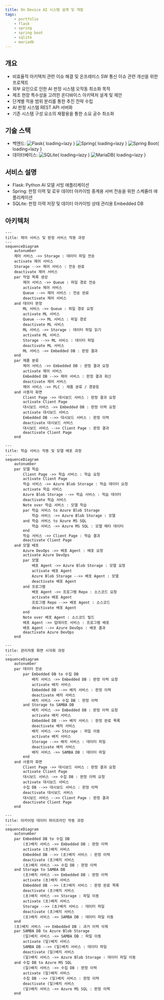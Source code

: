 ```yaml
---
title: On Device AI 시스템 설계 및 개발
tags:
    - portfolio
    - flask
    - spring
    - spring boot
    - sqlite
    - mariadb
---
```


## 개요

- 비효율적 아키텍처 관련 이슈 해결 및 온프레미스 SW 통신 이슈 관련 개선을 위한 프로젝트
- 외부 요인으로 인한 AI 판정 시스템 오작동 최소화 목적
- 제조 현장 특수성을 고려한 온디바이스 아키텍처 설계 및 제안
- 단계별 적용 범위 분리를 통한 추진 전략 수립
- AI 판정 시스템 REST API 서버화
- 기존 시스템 구성 요소의 재활용을 통한 소요 공수 최소화

## 기술 스택

- 백엔드: 
![Flask](https://img.shields.io/badge/Flask-000000?style=flat-square&logo=flask&logoColor=white){ loading=lazy }
![Spring](https://img.shields.io/badge/Spring-6DB33F?style=flat-square&logo=spring&logoColor=white){ loading=lazy }
![Spring Boot](https://img.shields.io/badge/Spring%20Boot-6DB33F?style=flat-square&logo=springboot&logoColor=white){ loading=lazy }
- 데이터베이스:
![SQLite](https://img.shields.io/badge/SQLite-003B57?style=flat-square&logo=sqlite&logoColor=white){ loading=lazy }
![MariaDB](https://img.shields.io/badge/MariaDB-003545?style=flat-square&logo=mariadb&logoColor=white){ loading=lazy }

## 서비스 설명

- Flask: Python AI 모델 서빙 애플리케이션
- Spring: 판정 이력 및 로우 데이터 아카이빙 중계용 서버 전송을 위한 스케쥴러 애플리케이션
- SQLite: 판정 이력 저장 및 데이터 아카이빙 상태 관리용 Embedded DB

## 아키텍처

```mermaid
---
title: 제어 서비스 및 판정 서비스 작동 과정
---
sequenceDiagram
    autonumber
    제어 서비스 ->> Storage : 데이터 파일 전송
    activate 제어 서비스
    Storage -->> 제어 서비스 : 전송 완료
    deactivate 제어 서비스
    par 작업 목록 생성
        제어 서비스 ->> Queue : 파일 경로 전송
        activate 제어 서비스
        Queue -->> 제어 서비스 : 전송 완료
        deactivate 제어 서비스
    and 데이터 판정
        ML 서비스 ->> Queue : 파일 경로 요청
        activate ML 서비스
        Queue -->> ML 서비스 : 파일 경로
        deactivate ML 서비스
        ML 서비스 ->> Storage : 데이터 파일 읽기
        activate ML 서비스
        Storage -->> ML 서비스 : 데이터 파일
        deactivate ML 서비스
        ML 서비스 ->> Embedded DB : 판정 결과
    end
    par 제품 분류
        제어 서비스 ->> Embedded DB : 판정 결과 요청
        activate 제어 서비스
        Embedded DB -->> 제어 서비스 : 판정 결과 회신
        deactivate 제어 서비스
        제어 서비스 ->> PLC : 제품 분류 / 경광등
    and 사용자 화면
        Client Page ->> 대시보드 서비스 : 판정 결과 요청
        activate Client Page
        대시보드 서비스 ->> Embedded DB : 판정 이력 요청
        activate 대시보드 서비스
        Embedded DB -->> 대시보드 서비스 : 판정 이력
        deactivate 대시보드 서비스
        대시보드 서비스 -->> Client Page : 판정 결과
        deactivate Client Page
    end
```

```mermaid
---
title: 학습 서비스 작동 및 모델 배포 과정
---
sequenceDiagram
    autonumber
    par 모델 학습
        Client Page ->> 학습 서비스 : 학습 요청
        activate Client Page
        학습 서비스 ->> Azure Blob Storage : 학습 데이터 요청
        activate 학습 서비스
        Azure Blob Storage -->> 학습 서비스 : 학습 데이터
        deactivate 학습 서비스
        Note over 학습 서비스 : 모델 학습
        par 학습 서비스 to Azure Blob Storage
            학습 서비스 ->> Azure Blob Storage : 모델
        and 학습 서비스 to Azure MS SQL
            학습 서비스 ->> Azure MS SQL : 모델 메타 데이터
        end
        학습 서비스 ->> Client Page : 학습 결과
        deactivate Client Page
    and 모델 배포
        Azure DevOps ->> 배포 Agent : 배포 요청
        activate Azure DevOps
        par 모델
            배포 Agent ->> Azure Blob Storage : 모델 요청
            activate 배포 Agent
            Azure Blob Storage -->> 배포 Agent : 모델
            deactivate 배포 Agent
        and 프로그램
            배포 Agent ->> 프로그램 Repo : 소스코드 요청
            activate 배포 Agent
            프로그램 Repo -->> 배포 Agent : 소스코드
            deactivate 배포 Agent
        end
        Note over 배포 Agent : 소스코드 빌드
        배포 Agent ->> 업데이트 서비스 : 프로그램 배포
        배포 Agent -->> Azure DevOps : 배포 결과
        deactivate Azure DevOps
    end
```

```mermaid
---
title: 관리자용 화면 시각화 과정
---
sequenceDiagram
    autonumber
    par 데이터 전송
        par Embedded DB to 수집 DB
            배치 서비스 ->> Embedded DB : 판정 이력 요청
            activate 배치 서비스
            Embedded DB -->> 배치 서비스 : 판정 이력
            deactivate 배치 서비스
            배치 서비스 ->> 수집 DB : 판정 이력
        and Storage to SAMBA DB
            배치 서비스 ->> Embedded DB : 판정 이력 요청
            activate 배치 서비스
            Embedded DB -->> 배치 서비스 : 판정 완료 목록
            deactivate 배치 서비스
            배치 서비스 ->> Storage : 파일 이동
            activate 배치 서비스
            Storage -->> 배치 서비스 : 데이터 파일
            deactivate 배치 서비스
            배치 서비스 ->> SAMBA DB : 데이터 파일
        end
    and 사용자 화면
        Client Page ->> 대시보드 서비스 : 판정 결과 요청
        activate Client Page
        대시보드 서비스 ->> 수집 DB : 판정 이력 요청
        activate 대시보드 서비스
        수집 DB -->> 대시보드 서비스 : 판정 이력
        deactivate 대시보드 서비스
        대시보드 서비스 -->> Client Page : 판정 결과
        deactivate Client Page
    end
```

```mermaid
---
title: 아카이빙 데이터 파이프라인 작동 과정
---
sequenceDiagram
    autonumber
    par Embedded DB to 수집 DB
        (초)배치 서비스 ->> Embedded DB : 판정 이력
        activate (초)배치 서비스
        Embedded DB -->> (초)배치 서비스 : 판정 이력
        deactivate (초)배치 서비스
        (초)배치 서비스 ->> 수집 DB : 판정 이력
    and Storage to SAMBA DB
        (초)배치 서비스 ->> Embedded DB : 판정 이력
        activate (초)배치 서비스
        Embedded DB -->> (초)배치 서비스 : 판정 완료 목록
        deactivate (초)배치 서비스
        (초)배치 서비스 ->> Storage : 파일 이동
        activate (초)배치 서비스
        Storage -->> (초)배치 서비스 : 데이터 파일
        deactivate (초)배치 서비스
        (초)배치 서비스 ->> SAMBA DB : 데이터 파일 이동
    end
    (초)배치 서비스 ->> Embedded DB : 과거 이력 삭제
    par SAMBA DB to Azure Blob Storage
        (일)배치 서비스 ->> SAMBA DB : 파일 이동
        activate (일)배치 서비스
        SAMBA DB -->> (일)배치 서비스 : 데이터 파일
        deactivate (일)배치 서비스
        (일)배치 서비스 ->> Azure Blob Storage : 데이터 파일 이동
    and 수집 DB to Azure MS SQL
        (일)배치 서비스 ->> 수집 DB : 판정 이력
        activate (일)배치 서비스
        수집 DB -->> (일)배치 서비스 : 판정 이력
        deactivate (일)배치 서비스
        (일)배치 서비스 ->> Azure MS SQL : 판정 이력
    end
```
